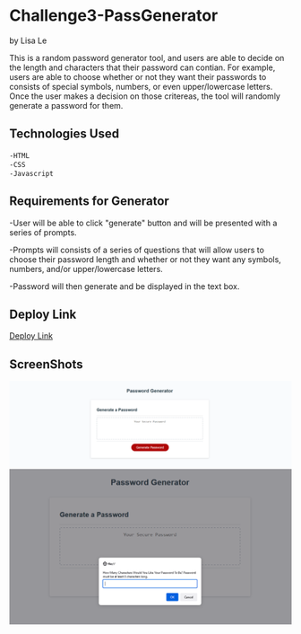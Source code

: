 # Challenge3-PassGenerator
by Lisa Le

This is a random password generator tool, and users are able to decide on the length and characters that their password can contian. For example, users are able to choose whether or not they want their passwords to consists of special symbols, numbers, or even upper/lowercase letters. Once the user makes a decision on those critereas, the tool will randomly generate a password for them.

<h2>Technologies Used </h2>

    -HTML
    -CSS
    -Javascript

<h2>Requirements for Generator </h2>

-User will be able to click "generate" button and will be presented with a series of prompts.

-Prompts will consists of a series of questions that will allow users to choose their password length and whether or not they want any symbols, numbers, and/or upper/lowercase letters.

-Password will then generate and be displayed in the text box.

<h2>Deploy Link </h2>

[Deploy Link](https://lisatle.github.io/Challenge3-PassGenerator/)

<h2>ScreenShots </h2>

![webpage](/assets/screenshot.PNG)
![prompt](/assets/screenshot2.PNG)